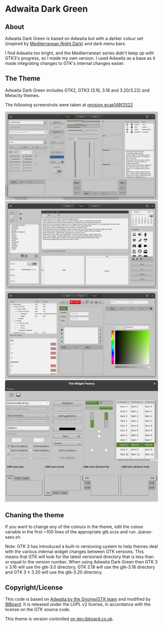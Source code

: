 Adwaita Dark Green
==================

About
-----

Adwaita Dark Green is based on Adwaita but with a darker colour set (inspired by [Mediterranean Night Dark](http://gnome-look.org/content/show.php/MediterraneanNight+Series?content=156782)) and dark menu bars.

I find Adwaita too bright, and the Mediterranean series didn't keep up with GTK3's progress, so I made my own version. I used Adwaita as a base as it made integrating changes to GTK's internal changes easier.

The Theme
---------

Adwaita Dark Green includes GTK2, GTK3 (3.16, 3.18 and 3.20/3.22) and Metacity themes.

The following screenshots were taken at [revision ecae148f2522](https://dev.ibboard.co.uk/repos/other/Adwaita-Dark-Green/rev/ecae148f2522)

![GTK3 Widget Factory - Page 1](./GTK3-Page1.png)
![GTK3 Widget Factory - Page 2](./GTK3-Page2.png)
![GTK3 Widget Factory - Page 3](./GTK3-Page3.png)
![GTK2 Widget Factory](./GTK2.png)

Chaning the theme
-----------------

If you want to change any of the colours in the theme, edit the colour variable in the first ~100 lines of the appropriate gtk.scss and run
./parse-sass.sh.

Note: GTK 3 has introduced a built-in versioning system to help themes deal with the various internal widget changes between GTK versions. This means that GTK will look for the latest versioned directory that is less than or equal to the version number. When using Adwaita Dark Green then GTK 3 ≤ 3.16 will use the gtk-3.0 directory, GTK 3.18 will use the gtk-3.18 directory and GTK 3 ≥ 3.20 will use the gtk-3.20 directory.

Copyright/License
-----------------

This code is based on [Adwaita by the Gnome/GTK team](https://github.com/GNOME/gtk/tree/master/gtk/theme/Adwaita) and modified by [IBBoard](https://ibboard.co.uk/). It is released under the LGPL v2 license, in accordance with the license on the GTK source code.

This theme is version controlled [on dev.ibboard.co.uk](https://dev.ibboard.co.uk/repos/other/Adwaita-Dark-Green/).